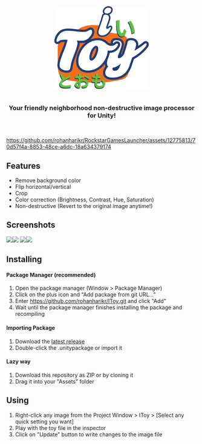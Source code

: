 <div align="center">
<img src="./README/logo.png" alt="IToy" align="center" width="250px" />
</div>
<br/>
<h3 align="center">Your friendly neighborhood non-destructive image processor for Unity!</h3>
<br/>

https://github.com/rohanharikr/RockstarGamesLauncher/assets/12775813/70d57f4a-8853-48ce-a6dc-18a634379174

## Features 

- Remove background color
- Flip horizontal/vertical
- Crop
- Color correction (Brightness, Contrast, Hue, Saturation)
- Non-destructive (Revert to the original image anytime!)

## Screenshots

<img src="./README/HomeView.png" width="50%"/><img src="./README/Search.png" width="50%"/>
<img src="./README/PlayView.png" width="50%"/><img src="./README/DetailModal.png" width="50%"/>

## Installing

#### Package Manager (recommended)
1. Open the package manager (Window > Package Manager)
1. Click on the plus icon and "Add package from git URL..."
1. Enter https://github.com/rohanharikr/IToy.git and click "Add"
1. Wait until the package manager finishes installing the package and recompiling

#### Importing Package
1. Download the [latest release](https://github.com/rohanharikr/IToy/releases)
1. Double-click the .unitypackage or import it
   
#### Lazy way
1. Download this repository as ZIP or by cloning it
1. Drag it into your "Assets" folder

## Using

1. Right-click any image from the Project Window > IToy > [Select any quick setting you want]
2. Play with the toy file in the inspector
3. Click on "Update" button to write changes to the image file




